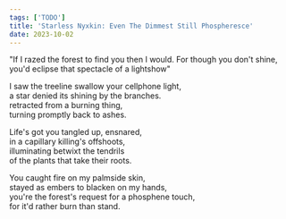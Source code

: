 ```yaml
---
tags: ['TODO']
title: 'Starless Nyxkin: Even The Dimmest Still Phospheresce'
date: 2023-10-02
---
```


"If I razed the forest to find you then I would. For though you don't shine, you'd eclipse that spectacle of a lightshow"

I saw the treeline swallow your cellphone light,  
a star denied its shining by the branches.  
retracted from a burning thing,  
turning promptly back to ashes.

Life's got you tangled up, ensnared,  
in a capillary killing's offshoots,  
illuminating betwixt the tendrils  
of the plants that take their roots.

You caught fire on my palmside skin,  
stayed as embers to blacken on my hands,  
you're the forest's request for a phosphene touch,  
for it'd rather burn than stand.  
